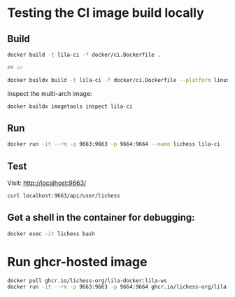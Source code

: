 # Testing the CI image build locally

## Build

```bash
docker build -t lila-ci -f docker/ci.Dockerfile .

## or

docker buildx build -t lila-ci -f docker/ci.Dockerfile --platform linux/amd64,linux/arm64 .
```

Inspect the multi-arch image:

```bash
docker buildx imagetools inspect lila-ci
```

## Run

```bash
docker run -it --rm -p 9663:9663 -p 9664:9664 --name lichess lila-ci
```

## Test

Visit: <http://localhost:9663/>

```bash
curl localhost:9663/api/user/lichess
```

## Get a shell in the container for debugging:

```bash
docker exec -it lichess bash
```

# Run ghcr-hosted image

```bash
docker pull ghcr.io/lichess-org/lila-docker:lila-ws
docker run -it --rm -p 9663:9663 -p 9664:9664 ghcr.io/lichess-org/lila-docker:lila-ws
```
